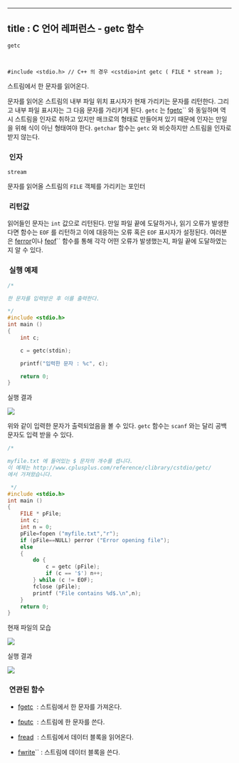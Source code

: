 ----------------
title : C 언어 레퍼런스 - getc 함수
--------------


`getc`



```info


﻿#include <stdio.h> // C++ 의 경우 <cstdio>﻿﻿﻿int getc ( FILE * stream );
```

스트림에서 한 문자를 읽어온다.

문자를 읽어온 스트림의 내부 파일 위치 표시자가 현재 가리키는 문자를 리턴한다. 그리고 내부 파일 표시자는 그 다음 문자를 가리키게 된다.
`getc` 는 [ fgetc](http://itguru.tistory.com/37)`` 와 동일하며 역시 스트림을 인자로 취하고 있지만 매크로의 형태로 만들어져 있기 때문에 인자는 만일을 위해 식이 아닌 형태여야 한다.
`getchar` 함수는 `getc` 와 비슷하지만 스트림을 인자로 받지 않는다.



###  인자




`stream`

문자를 읽어올 스트림의 `FILE` 객체를 가리키는 포인터



###  리턴값




읽어들인 문자는 `int` 값으로 리턴된다.
만일 파일 끝에 도달하거나, 읽기 오류가 발생한다면 함수는 `EOF` 를 리턴하고 이에 대응하는 오류 혹은 `EOF` 표시자가 설정된다. 여러분은 [ferror](http://itguru.tistory.com/52)이나 [feof](http://itguru.tistory.com/51)`` 함수를 통해 각각 어떤 오류가 발생했는지, 파일 끝에 도달하였는지 알 수 있다.



###  실행 예제


```cpp
/*

한 문자를 입력받은 후 이를 출력한다.

*/
#include <stdio.h>
int main ()
{
    int c;

    c = getc(stdin);

    printf("입력한 문자 : %c", c);

    return 0;
}

```

실행 결과


![](http://img1.daumcdn.net/thumb/R1920x0/?fname=http%3A%2F%2Fcfile9.uf.tistory.com%2Fimage%2F1703A41F4B6817C08DA705)



위와 같이 입력한 문자가 출력되었음을 볼 수 있다. `getc` 함수는 `scanf` 와는 달리 공백 문자도 입력 받을 수 있다.

```cpp
/*

myfile.txt 에 들어있는 $ 문자의 개수를 셉니다.
이 예제는 http://www.cplusplus.com/reference/clibrary/cstdio/getc/
에서 가져왔습니다.

 */
#include <stdio.h>
int main ()
{
    FILE * pFile;
    int c;
    int n = 0;
    pFile=fopen ("myfile.txt","r");
    if (pFile==NULL) perror ("Error opening file");
    else
    {
        do {
            c = getc (pFile);
            if (c == '$') n++;
        } while (c != EOF);
        fclose (pFile);
        printf ("File contains %d$.\n",n);
    }
    return 0;
}
```

현재 파일의 모습

![](http://img1.daumcdn.net/thumb/R1920x0/?fname=http%3A%2F%2Fcfile2.uf.tistory.com%2Fimage%2F127BE4224B68175B48FF15)

실행 결과


![](http://img1.daumcdn.net/thumb/R1920x0/?fname=http%3A%2F%2Fcfile24.uf.tistory.com%2Fimage%2F11249C204B68174A101E4C)




###  연관된 함수





*  [fgetc](http://itguru.tistory.com/37)  : 스트림에서 한 문자를 가져온다.



*  [fputc](http://itguru.tistory.com/39)  : 스트림에 한 문자를 쓴다.



*  [fread](http://itguru.tistory.com/68)  : 스트림에서 데이터 블록을 읽어온다.



*  [fwrite](http://itguru.tistory.com/69)`` : 스트림에 데이터 블록을 쓴다.







